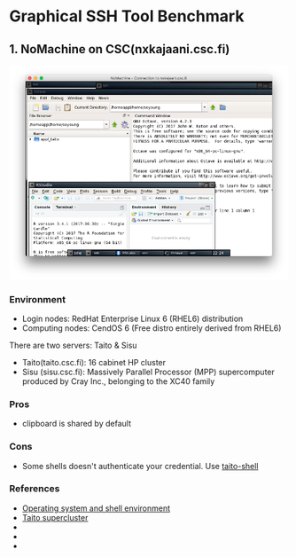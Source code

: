 # Graphical SSH Tool Benchmark

## 1. NoMachine on CSC(nxkajaani.csc.fi)

![noMachineOnCSC](/images/noMachineOnCSC.png)
### Environment
* Login nodes: RedHat Enterprise Linux 6 (RHEL6) distribution
* Computing nodes: CendOS 6 (Free distro entirely derived from RHEL6)

There are two servers: Taito & Sisu
* Taito(taito.csc.fi): 16 cabinet HP cluster
* Sisu (sisu.csc.fi): Massively Parallel Processor (MPP) supercomputer produced by Cray Inc., belonging to the XC40 family

### Pros
- clipboard is shared by default

### Cons
- Some shells doesn't authenticate your credential. Use [taito-shell](https://research.csc.fi/taito-shell-user-guide)


### References
- [Operating system and shell environment](https://research.csc.fi/taito-operating-system-and-shell-environment)
- [Taito supercluster](https://research.csc.fi/taito-supercluster)
- []()
- []()
- []()
